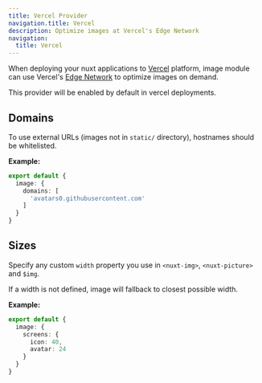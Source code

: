 ```yaml
---
title: Vercel Provider
navigation.title: Vercel
description: Optimize images at Vercel's Edge Network
navigation:
  title: Vercel
---
```


When deploying your nuxt applications to [Vercel](https://vercel.com/) platform, image module can use Vercel's [Edge Network](https://vercel.com/docs/edge-network/overview) to optimize images on demand.

This provider will be enabled by default in vercel deployments.

## Domains

To use external URLs (images not in `static/` directory), hostnames should be whitelisted.

**Example:**

```ts [nuxt.config]
export default {
  image: {
    domains: [
      'avatars0.githubusercontent.com'
    ]
  }
}
```

## Sizes

Specify any custom `width` property you use in `<nuxt-img>`, `<nuxt-picture>` and `$img`.

If a width is not defined, image will fallback to closest possible width.

**Example:**

```ts [nuxt.config]
export default {
  image: {
    screens: {
      icon: 40,
      avatar: 24
    }
  }
}
```
